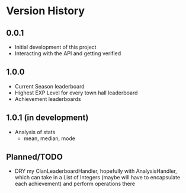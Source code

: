 # Version History

## 0.0.1

* Initial development of this project
* Interacting with the API and getting verified

## 1.0.0

* Current Season leaderboard
* Highest EXP Level for every town hall leaderboard
* Achievement leaderboards

## 1.0.1 (in development)

* Analysis of stats
    * mean, median, mode

## Planned/TODO

* DRY my ClanLeaderboardHandler, hopefully with AnalysisHandler, which
  can take in a List of Integers (maybe will have to encapsulate each achievement)
  and perform operations there
